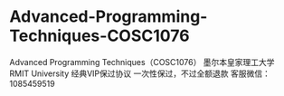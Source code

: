 # Advanced-Programming-Techniques-COSC1076
Advanced Programming Techniques（COSC1076） 墨尔本皇家理工大学 RMIT University 经典VIP保过协议 一次性保过，不过全额退款 客服微信：1085459519
